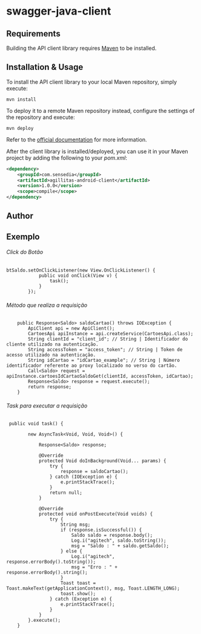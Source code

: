 # swagger-java-client

## Requirements

Building the API client library requires [Maven](https://maven.apache.org/) to be installed.

## Installation & Usage

To install the API client library to your local Maven repository, simply execute:

```shell
mvn install
```

To deploy it to a remote Maven repository instead, configure the settings of the repository and execute:

```shell
mvn deploy
```

Refer to the [official documentation](https://maven.apache.org/plugins/maven-deploy-plugin/usage.html) for more information.

After the client library is installed/deployed, you can use it in your Maven project by adding the following to your *pom.xml*:

```xml
<dependency>
    <groupId>com.sensedia</groupId>
    <artifactId>agillitas-android-client</artifactId>
    <version>1.0.0</version>
    <scope>compile</scope>
</dependency>

```

## Author

## Exemplo

###### Click do Botão
```
btSaldo.setOnClickListener(new View.OnClickListener() {
            public void onClick(View v) {
                task();
            }
        });
```

###### Método que realiza a requisição
```
    public Response<Saldo> saldoCartao() throws IOException {
        ApiClient api = new ApiClient();
        CartoesApi apiInstance = api.createService(CartoesApi.class);
        String clientId = "client_id"; // String | Identificador do cliente utilizado na autenticação.
        String accessToken = "access_token"; // String | Token de acesso utilizado na autenticação.
        String idCartao = "idCartao_example"; // String | Número identificador referente ao proxy localizado no verso do cartão.
        Call<Saldo> request = apiInstance.cartoesIdCartaoSaldoGet(clientId, accessToken, idCartao);
        Response<Saldo> response = request.execute();
        return response;
    }
```
###### Task para executar a requisição
```
 public void task() {

        new AsyncTask<Void, Void, Void>() {

            Response<Saldo> response;

            @Override
            protected Void doInBackground(Void... params) {
                try {
                    response = saldoCartao();
                } catch (IOException e) {
                    e.printStackTrace();
                }
                return null;
            }

            @Override
            protected void onPostExecute(Void voids) {
                try {
                    String msg;
                    if (response.isSuccessful()) {
                        Saldo saldo = response.body();
                        Log.i("agitech", saldo.toString());
                        msg = "Saldo : " + saldo.getSaldo();
                    } else {
                        Log.i("agitech", response.errorBody().toString());
                        msg = "Erro : " + response.errorBody().string();
                    }
                    Toast toast = Toast.makeText(getApplicationContext(), msg, Toast.LENGTH_LONG);
                    toast.show();
                } catch (Exception e) {
                    e.printStackTrace();
                }
            }
        }.execute();
    }
```



